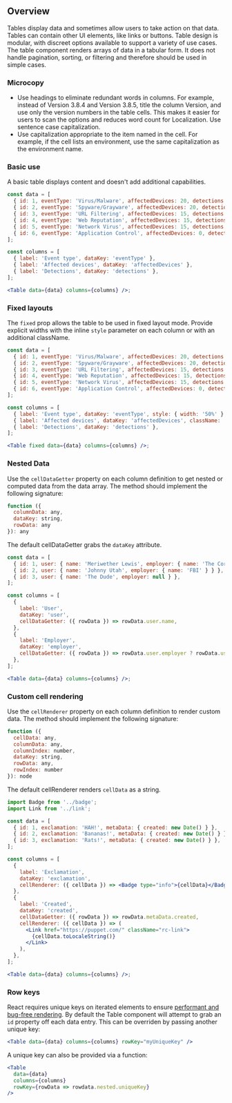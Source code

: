 ## Overview

Tables display data and sometimes allow users to take action on that data. Tables can contain other UI elements, like links or buttons. Table design is modular, with discreet options available to support a variety of use cases. The table component renders arrays of data in a tabular form. It does not handle pagination, sorting, or filtering and therefore should be used in simple cases.

### Microcopy

- Use headings to eliminate redundant words in columns. For example, instead of Version 3.8.4 and Version 3.8.5, title the column Version, and use only the version numbers in the table cells. This makes it easier for users to scan the options and reduces word count for Localization. Use sentence case capitalization.
- Use capitalization appropriate to the item named in the cell. For example, if the cell lists an environment, use the same capitalization as the environment name.

### Basic use

A basic table displays content and doesn't add additional capabilities.

<!-- prettier-ignore-start -->
```jsx
const data = [
  { id: 1, eventType: 'Virus/Malware', affectedDevices: 20, detections: 634 },
  { id: 2, eventType: 'Spyware/Grayware', affectedDevices: 20, detections: 634 },
  { id: 3, eventType: 'URL Filtering', affectedDevices: 15, detections: 598 },
  { id: 4, eventType: 'Web Reputation', affectedDevices: 15, detections: 598 },
  { id: 5, eventType: 'Network Virus', affectedDevices: 15, detections: 497 },
  { id: 6, eventType: 'Application Control', affectedDevices: 0, detections: 0 },
];

const columns = [
  { label: 'Event type', dataKey: 'eventType' },
  { label: 'Affected devices', dataKey: 'affectedDevices' },
  { label: 'Detections', dataKey: 'detections' },
];

<Table data={data} columns={columns} />;
```
<!-- prettier-ignore-end -->

### Fixed layouts

The `fixed` prop allows the table to be used in fixed layout mode. Provide explicit widths with the inline `style` parameter on each column or with an additional className.

<!-- prettier-ignore-start -->
```jsx
const data = [
  { id: 1, eventType: 'Virus/Malware', affectedDevices: 20, detections: 634 },
  { id: 2, eventType: 'Spyware/Grayware', affectedDevices: 20, detections: 634 },
  { id: 3, eventType: 'URL Filtering', affectedDevices: 15, detections: 598 },
  { id: 4, eventType: 'Web Reputation', affectedDevices: 15, detections: 598 },
  { id: 5, eventType: 'Network Virus', affectedDevices: 15, detections: 497 },
  { id: 6, eventType: 'Application Control', affectedDevices: 0, detections: 0 },
];

const columns = [
  { label: 'Event type', dataKey: 'eventType', style: { width: '50%' } },
  { label: 'Affected devices', dataKey: 'affectedDevices', className: 'column-width-35p' },
  { label: 'Detections', dataKey: 'detections' },
];

<Table fixed data={data} columns={columns} />;
```
<!-- prettier-ignore-end -->

### Nested Data

Use the `cellDataGetter` property on each column definition to get nested or computed data from the data array. The method should implement the following signature:

```js static
function ({
  columnData: any,
  dataKey: string,
  rowData: any
}): any
```

The default cellDataGetter grabs the `dataKey` attribute.

<!-- prettier-ignore-start -->
```jsx
const data = [
  { id: 1, user: { name: 'Meriwether Lewis', employer: { name: 'The Corps of Discovery' } } },
  { id: 2, user: { name: 'Johnny Utah', employer: { name: 'FBI' } } },
  { id: 3, user: { name: 'The Dude', employer: null } },
];

const columns = [
  {
    label: 'User',
    dataKey: 'user',
    cellDataGetter: ({ rowData }) => rowData.user.name,
  },
  {
    label: 'Employer',
    dataKey: 'employer',
    cellDataGetter: ({ rowData }) => rowData.user.employer ? rowData.user.employer.name : 'Unemployed',
  },
];

<Table data={data} columns={columns} />;
```
<!-- prettier-ignore-end -->

### Custom cell rendering

Use the `cellRenderer` property on each column definition to render custom data. The method should implement the following signature:

```js static
function ({
  cellData: any,
  columnData: any,
  columnIndex: number,
  dataKey: string,
  rowData: any,
  rowIndex: number
}): node
```

The default cellRenderer renders `cellData` as a string.

```jsx
import Badge from '../badge';
import Link from '../link';

const data = [
  { id: 1, exclamation: 'HAH!', metaData: { created: new Date() } },
  { id: 2, exclamation: 'Bananas!', metaData: { created: new Date() } },
  { id: 3, exclamation: 'Rats!', metaData: { created: new Date() } },
];

const columns = [
  {
    label: 'Exclamation',
    dataKey: 'exclamation',
    cellRenderer: ({ cellData }) => <Badge type="info">{cellData}</Badge>,
  },
  {
    label: 'Created',
    dataKey: 'created',
    cellDataGetter: ({ rowData }) => rowData.metaData.created,
    cellRenderer: ({ cellData }) => (
      <Link href="https://puppet.com/" className="rc-link">
        {cellData.toLocaleString()}
      </Link>
    ),
  },
];

<Table data={data} columns={columns} />;
```

### Row keys

React requires unique keys on iterated elements to ensure [performant and bug-free rendering](https://reactjs.org/docs/lists-and-keys.html#keys). By default the Table component will attempt to grab an `id` property off each data entry. This can be overriden by passing another unique key:

```jsx static
<Table data={data} columns={columns} rowKey="myUniqueKey" />
```

A unique key can also be provided via a function:

```jsx static
<Table
  data={data}
  columns={columns}
  rowKey={rowData => rowdata.nested.uniqueKey}
/>
```
